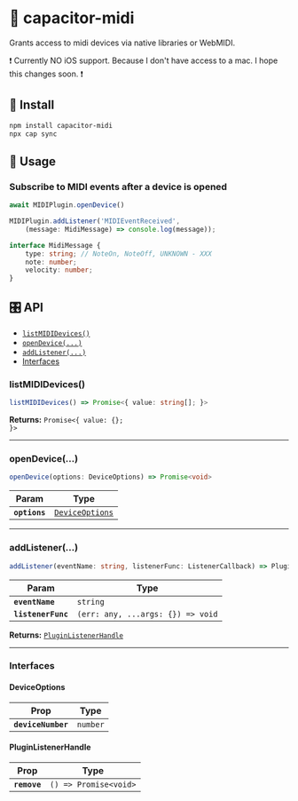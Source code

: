 # 🎹 capacitor-midi

Grants access to midi devices via native libraries or WebMIDI. 

❗ Currently NO iOS support. Because I don't have access to a mac. I hope this changes soon. ❗

## 🔌 Install

```bash
npm install capacitor-midi
npx cap sync
```

## 🎼 Usage
### Subscribe to MIDI events after a device is opened
```typescript
await MIDIPlugin.openDevice()

MIDIPlugin.addListener('MIDIEventReceived', 
    (message: MidiMessage) => console.log(message));

interface MidiMessage {
    type: string; // NoteOn, NoteOff, UNKNOWN - XXX
    note: number;
    velocity: number;
}
```

## 🎛 API

<docgen-index>

* [`listMIDIDevices()`](#listmididevices)
* [`openDevice(...)`](#opendevice)
* [`addListener(...)`](#addlistener)
* [Interfaces](#interfaces)

</docgen-index>

<docgen-api>
<!--Update the source file JSDoc comments and rerun docgen to update the docs below-->

### listMIDIDevices()

```typescript
listMIDIDevices() => Promise<{ value: string[]; }>
```

**Returns:** <code>Promise&lt;{ value: {}; }&gt;</code>

--------------------


### openDevice(...)

```typescript
openDevice(options: DeviceOptions) => Promise<void>
```

| Param         | Type                                                    |
| ------------- | ------------------------------------------------------- |
| **`options`** | <code><a href="#deviceoptions">DeviceOptions</a></code> |

--------------------


### addListener(...)

```typescript
addListener(eventName: string, listenerFunc: ListenerCallback) => PluginListenerHandle
```

| Param              | Type                                            |
| ------------------ | ----------------------------------------------- |
| **`eventName`**    | <code>string</code>                             |
| **`listenerFunc`** | <code>(err: any, ...args: {}) =&gt; void</code> |

**Returns:** <code><a href="#pluginlistenerhandle">PluginListenerHandle</a></code>

--------------------


### Interfaces


#### DeviceOptions

| Prop               | Type                |
| ------------------ | ------------------- |
| **`deviceNumber`** | <code>number</code> |


#### PluginListenerHandle

| Prop         | Type                                      |
| ------------ | ----------------------------------------- |
| **`remove`** | <code>() =&gt; Promise&lt;void&gt;</code> |

</docgen-api>
